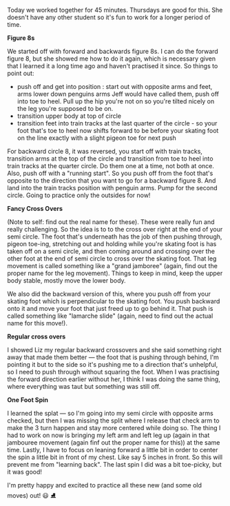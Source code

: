 Today we worked together for 45 minutes. Thursdays are good for this. She doesn't have any other student so it's fun to work for a longer period of time.

**Figure 8s**

We started off with forward and backwards figure 8s. I can do the forward figure 8, but she showed me how to do it again, which is necessary given that I learned it a long time ago and haven't practised it since. So things to point out:

- push off and get into position : start out with opposite arms and feet, arms lower down penguins arms Jeff would have called them, push off into toe to heel. Pull up the hip you're not on so you're tilted nicely on the leg you're supposed to be on.
- transition upper body at top of circle
- transition feet into train tracks at the last quarter of the circle - so your foot that's toe to heel now shifts forward to be before your skating foot on the line exactly with a slight pigeon toe for next push

For backward circle 8, it was reversed, you start off with train tracks, transition arms at the top of the circle and transition from toe to  heel into train tracks at the quarter circle. Do them one at a time, not both at once. Also, push off with a "running start". So you push off from the foot that's opposite to the direction that you want to go for a backward figure 8. And land into the train tracks position with penguin arms.  Pump for the second circle. Going to practice only the outsides for now!

**Fancy Cross Overs** 

(Note to self: find out the real name for these). These were really fun and really challenging. So the idea is to to the cross over right at the end of your semi circle. The foot that's underneath has the job of then pushing through, pigeon toe-ing, stretching out and holding while you're skating foot is has taken off on a semi circle, and then coming around and crossing over the other foot at the end of semi circle to cross over the skating foot. That leg movement is called something like a "grand jamboree" (again, find out the proper name for the leg movement). Things to keep in mind, keep the upper body stable, mostly move the lower body.

We also did the backward version of this, where you push off from your skating foot which is perpendicular to the skating foot. You push backward onto it and move your foot that just freed up to go behind it. That push is called something like "lamarche slide" (again, need to find out the actual name for this move!).

**Regular cross overs**

I showed Liz my regular backward crossovers and she said something right away that made them better — the foot that is pushing through behind, I'm pointing it but to the side so it's pushing me to a direction that's unhelpful, so I need to push through without squaring the foot. When I was practising the forward direction earlier without her, I think I was doing the same thing, where everything was taut but something was still off.

**One Foot Spin**

I learned the splat — so I'm going into my semi circle with opposite arms checked, but then I was missing the split where I release that check arm to make the 3 turn happen and stay more centered while doing so. The thing I had to work on now is bringing my left arm and left leg up (again in that jambouree movement (again finf out the proper name for this)) at the same time. Lastly, I have to focus on leaning forward a little bit in order to center the spin a little bit in front of my chest. Like say 5 inches in front. So this will prevent me from "learning  back". The last spin I did was a bit toe-picky, but it was good!

I'm pretty happy and excited to practice all these new (and some old moves) out! 😃 ⛸️
